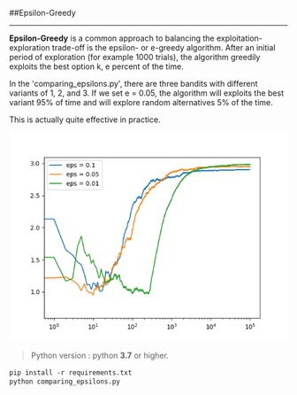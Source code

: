 ##Epsilon-Greedy
____

**Epsilon-Greedy** is a common approach to balancing the exploitation-exploration trade-off is the epsilon- or e-greedy algorithm.
After an initial period of exploration (for example 1000 trials), the algorithm greedily exploits the best option k, e percent of the time.  

In the 'comparing_epsilons.py', there are three bandits with different variants of 1, 2, and 3.
If we set e = 0.05, the algorithm will exploits the best variant 95% of time and will explore random alternatives 5% of the time. 

This is actually quite effective in practice.


![e=0.1, 0.05, 0.01](Figure_1.png)

>Python version : python **3.7** or higher.


```shell script
pip install -r requirements.txt
python comparing_epsilons.py
```
